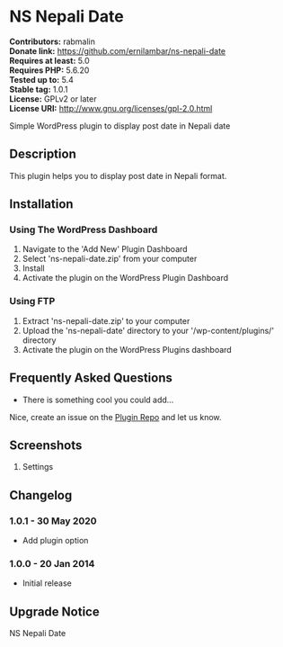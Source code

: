 # NS Nepali Date 

**Contributors:** rabmalin  
**Donate link:** https://github.com/ernilambar/ns-nepali-date  
**Requires at least:** 5.0  
**Requires PHP:** 5.6.20  
**Tested up to:** 5.4  
**Stable tag:** 1.0.1  
**License:** GPLv2 or later  
**License URI:** http://www.gnu.org/licenses/gpl-2.0.html  

Simple WordPress plugin to display post date in Nepali date

## Description 

This plugin helps you to display post date in Nepali format.

## Installation 

### Using The WordPress Dashboard 

1. Navigate to the 'Add New' Plugin Dashboard
2. Select 'ns-nepali-date.zip' from your computer
3. Install
4. Activate the plugin on the WordPress Plugin Dashboard

### Using FTP

1. Extract 'ns-nepali-date.zip' to your computer
2. Upload the 'ns-nepali-date' directory to your '/wp-content/plugins/' directory
3. Activate the plugin on the WordPress Plugins dashboard

## Frequently Asked Questions 

* There is something cool you could add...

Nice, create an issue on the [Plugin Repo](https://github.com/ernilambar/ns-nepali-date/issues) and let us know.

## Screenshots 

1. Settings

## Changelog 

### 1.0.1 - 30 May 2020 

* Add plugin option

### 1.0.0 - 20 Jan 2014 

* Initial release

## Upgrade Notice

NS Nepali Date
